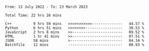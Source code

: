 <!--START_SECTION:waka-->

```text
From: 13 July 2022 - To: 23 March 2023

Total Time: 22 hrs 26 mins

C++          9 hrs 59 mins   >>>>>>>>>>>--------------   44.57 %
Python       6 hrs 51 mins   >>>>>>>>-----------------   30.53 %
JavaScript   2 hrs 8 mins    >>-----------------------   09.52 %
HTML         1 hr 41 mins    >>-----------------------   07.51 %
JSON         58 mins         >------------------------   04.34 %
Batchfile    12 mins         -------------------------   00.93 %
```

<!--END_SECTION:waka-->

<!---
yvanlok/yvanlok is a ✨ special ✨ repository because its `README.md` (this file) appears on your GitHub profile.
You can click the Preview link to take a look at your changes.
--->
